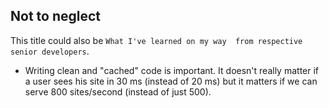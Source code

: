 ## Not to neglect

This title could also be `What I've learned on my way  from respective senior developers`.

- Writing clean and "cached" code is important. It doesn't really matter if a user sees his site in 30 ms (instead of 20 ms) but it matters if we can serve 800 sites/second (instead of just 500).